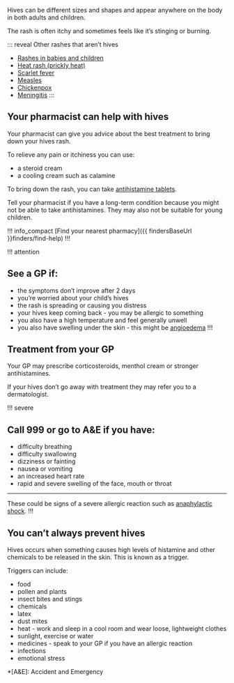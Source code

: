 Hives can be different sizes and shapes and appear anywhere on the body in both
adults and children.

The rash is often itchy and sometimes feels like it’s stinging or burning.

::: reveal Other rashes that aren’t hives
- [Rashes in babies and children](/symptoms/rashes-in-babies-and-children)
- [Heat rash (prickly heat)](/conditions/heat-rash)
- [Scarlet fever](http://www.nhs.uk/Conditions/Scarlet-fever/Pages/Introduction.aspx)
- [Measles](http://www.nhs.uk/conditions/measles/Pages/Introduction.aspx)
- [Chickenpox](http://www.nhs.uk/Conditions/Chickenpox/Pages/Introduction.aspx)
- [Meningitis](http://www.nhs.uk/conditions/Meningitis/Pages/Introduction.aspx)
:::

## Your pharmacist can help with hives

Your pharmacist can give you advice about the best treatment to bring down your
hives rash.

To relieve any pain or itchiness you can use:

- a steroid cream
- a cooling cream such as calamine

To bring down the rash, you can take [antihistamine tablets](http://www.nhs.uk/Conditions/Antihistamines/Pages/Introduction.aspx).

Tell your pharmacist if you have a long-term condition because you might not be
able to take antihistamines. They may also not be suitable for young children.

!!! info_compact
[Find your nearest pharmacy]({{ findersBaseUrl }}finders/find-help)
!!!

!!! attention
## See a GP if:

- the symptoms don’t improve after 2 days
- you’re worried about your child’s hives
- the rash is spreading or causing you distress
- your hives keep coming back - you may be allergic to something
- you also have a high temperature and feel generally unwell
- you also have swelling under the skin - this might be [angioedema](http://www.nhs.uk/Conditions/Angioedema/Pages/Introduction.aspx)
!!!

## Treatment from your GP

Your GP may prescribe corticosteroids, menthol cream or stronger antihistamines.

If your hives don’t go away with treatment they may refer you to a dermatologist.

!!! severe
## Call 999 or go to A&E if you have:

- difficulty breathing
- difficulty swallowing
- dizziness or fainting
- nausea or vomiting
- an increased heart rate
- rapid and severe swelling of the face, mouth or throat

***
These could be signs of a severe allergic reaction such as [anaphylactic shock](http://www.nhs.uk/conditions/Anaphylaxis/Pages/Introduction.aspx).
!!!

## You can’t always prevent hives

Hives occurs when something causes high levels of histamine and other chemicals
to be released in the skin. This is known as a trigger.

Triggers can include:

- food
- pollen and plants
- insect bites and stings
- chemicals
- latex
- dust mites
- heat - work and sleep in a cool room and wear loose, lightweight clothes
- sunlight, exercise or water
- medicines - speak to your GP if you have an allergic reaction
- infections
- emotional stress

*[A&E]: Accident and Emergency
